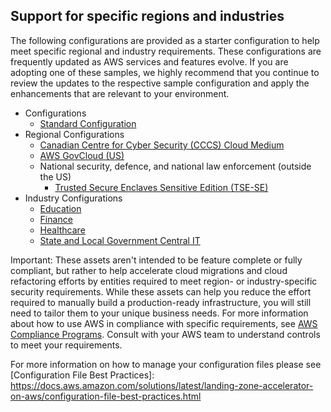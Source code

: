 ## Support for specific regions and industries

The following configurations are provided as a starter configuration to help meet specific regional and industry requirements. These configurations are frequently updated as AWS services and features evolve. If you are adopting one of these samples, we highly recommend that you continue to review the updates to the respective sample configuration and apply the enhancements that are relevant to your environment.

- Configurations
  - [Standard Configuration](lza-sample-config/README.md)
- Regional Configurations
  - [Canadian Centre for Cyber Security (CCCS) Cloud Medium](lza-sample-config-cccs-medium/readme.md)
  - [AWS GovCloud (US)](lza-sample-config-govcloud-us/README.md)
  - National security, defence, and national law enforcement (outside the US)
    - [Trusted Secure Enclaves Sensitive Edition (TSE-SE)](lza-sample-config-tse-se/readme.md)
- Industry Configurations
  - [Education](https://github.com/aws-samples/landing-zone-accelerator-on-aws-for-education)
  - [Finance](lza-sample-config-finance-tax/README.md)
  - [Healthcare](lza-sample-config-healthcare/README.md)
  - [State and Local Government Central IT](lza-sample-config-us-slg-central-it/README.md)

Important: These assets aren't intended to be feature complete or fully compliant, but rather to help accelerate cloud migrations and cloud refactoring efforts by entities required to meet region- or industry-specific security requirements. While these assets can help you reduce the effort required to manually build a production-ready infrastructure, you will still need to tailor them to your unique business needs. For more information about how to use AWS in compliance with specific requirements, see [AWS Compliance Programs](https://aws.amazon.com/compliance/programs/). Consult with your AWS team to understand controls to meet your requirements.

For more information on how to manage your configuration files please see [Configuration File Best Practices]: https://docs.aws.amazon.com/solutions/latest/landing-zone-accelerator-on-aws/configuration-file-best-practices.html
